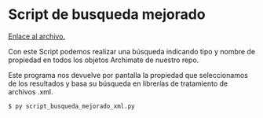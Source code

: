 # Script de busqueda mejorado

[Enlace al archivo.](https://github.com/alu0100885453/Desarrollos-Practicas-STIC/blob/master/Scripts%20Python/script_busqueda_mejorado_xml.py)

Con este Script podemos realizar una búsqueda indicando tipo y nombre de propiedad en todos los objetos Archimate de nuestro repo.

Este programa nos devuelve por pantalla la propiedad que seleccionamos de los resultados y basa su búsqueda en librerías de tratamiento de archivos .xml.

`$ py script_busqueda_mejorado_xml.py`

